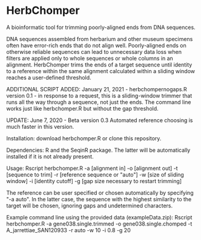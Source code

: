 # HerbChomper
A bioinformatic tool for trimming poorly-aligned ends from DNA sequences.

DNA sequences assembled from herbarium and other museum specimens often have error-rich ends that do not align well. Poorly-aligned ends on otherwise reliable sequences can lead to unnecessary data loss when filters are applied only to whole sequences or whole columns in an alignment. HerbChomper trims the ends of a target sequence until identity to a reference within the same alignment calculated within a sliding window reaches a user-defined threshold. 

ADDITIONAL SCRIPT ADDED: January 21, 2021 - herbchompernogaps.R version 0.1 - in response to a request, this is a sliding-window trimmer that runs all the way through a sequence, not just the ends. The command line works just like herbchomper.R but without the gap threshold.

UPDATE: June 7, 2020 - Beta version 0.3 
Automated reference choosing is much faster in this version.

Installation: download herbchomper.R or clone this repository.

Dependencies: R and the SeqinR package. The latter will be automatically installed if it is not already present.

Usage: Rscript herbchomper.R -a [alignment in] -o [alignment out] -t [sequence to trim] -r [reference sequence or "auto"] -w [size of sliding window] -i [identity cutoff] -g [gap size necessary to restart trimming]

The reference can be user specified or chosen automatically by specifying "-a auto". In the latter case, the sequence with the highest similarity to the target will be chosen, ignoring gaps and undetermined characters.

Example command line using the provided data (exampleData.zip):
Rscript herbchomper.R -a gene038.single.trimmed -o gene038.single.chomped -t A_jarrettiae_SAN120933 -r auto -w 10 -i 0.8 -g 20
